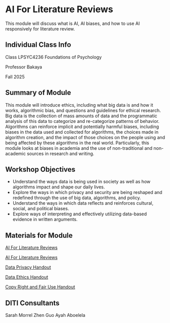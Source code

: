 <h1>AI For Literature Reviews</h1>

This module will discuss what is AI, AI biases, and how to use AI responsively for literature review.

<h2>Individual Class Info</h2>

Class LPSYC4236 Foundations of Psychology


Professor Bakaya

Fall 2025

<h2>Summary of Module</h2>

This module will introduce ethics, including what big data is and how it works, algorithmic bias, and questions and guidelines for ethical research. Big data is the collection of mass amounts of data and the programmatic analysis of this data to categorize and re-categorize patterns of behavior. Algorithms can reinforce implicit and potentially harmful biases, including biases in the data used and collected for algorithms, the choices made in algorithm creation, and the impact of those choices on the people using and being affected by these algorithms in the real world. Particularly, this module looks at biases in academia and the use of non-traditional and non-academic sources in research and writing.

<h2>Workshop Objectives</h2>

* Understand the ways data is being used in society as well as how algorithms impact and shape our daily lives.
* Explore the ways in which privacy and security are being reshaped and redefined through the use of big data, algorithms, and policy.
* Understand the ways in which data reflects and reinforces cultural, social, and political biases. 
* Explore ways of interpreting and effectively utilizing data-based evidence in written arguments.


<h2>Materials for Module</h2>

[AI For Literature Reviews](https://github.com/NULabNortheastern/digitalassignmentshowcase/blob/main/data-ethics/fa25-bakaya-LPSYC4236-aiforlitrature/FA25-Bakaya-LPSYC52101-Nvivo.pdf)

[AI For Literature Reviews](https://docs.google.com/presentation/d/1CzHVo9EqKe4gC9fdbGWu68wLuTuirLf3N-ZnDTbXSPo/edit?usp=sharing)

[Data Privacy Handout](https://github.com/NULabNortheastern/digitalassignmentshowcase/blob/main/data-ethics/sp25-savit-mscr2505wmns2505-dataethics%2Bdatafeminism/Handout_%20Data%20Privacy.pdf)

[Data Ethics Handout](https://github.com/NULabNortheastern/digitalassignmentshowcase/blob/main/data-ethics/sp25-savit-mscr2505wmns2505-dataethics%2Bdatafeminism/Handout_%20Data%20Ethics.pdf)

[Copy Right and Fair Use Handout](https://github.com/NULabNortheastern/digitalassignmentshowcase/blob/main/data-ethics/sp25-savit-mscr2505wmns2505-dataethics%2Bdatafeminism/Handout_%20Copyright%20and%20Fair%20Use.pdf)

<h2>DITI Consultants</h2>

Sarah Morrel
Zhen Guo
Ayah Aboelela

